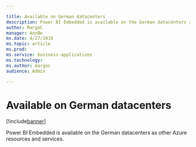 ```yaml
---

title: Available on German datacenters
description: Power BI Embedded is available on the German datacenters as other Azure resources and services.
author: MargoC
manager: AnnBe
ms.date: 4/27/2018
ms.topic: article
ms.prod: 
ms.service: business-applications
ms.technology: 
ms.author: margoc
audience: Admin

---
```

#  Available on German datacenters




[!include[banner](../../../includes/banner.md)]

Power BI Embedded is available on the German datacenters as other Azure
resources and services.
